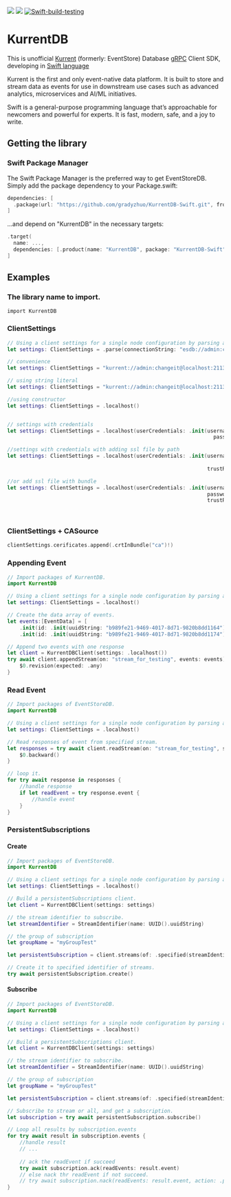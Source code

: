 [![](https://img.shields.io/endpoint?url=https%3A%2F%2Fswiftpackageindex.com%2Fapi%2Fpackages%2Fgradyzhuo%2FKurrentDB-Swift%2Fbadge%3Ftype%3Dswift-versions)](https://swiftpackageindex.com/gradyzhuo/KurrentDB-Swift)
[![](https://img.shields.io/endpoint?url=https%3A%2F%2Fswiftpackageindex.com%2Fapi%2Fpackages%2Fgradyzhuo%2FKurrentDB-Swift%2Fbadge%3Ftype%3Dplatforms)](https://swiftpackageindex.com/gradyzhuo/KurrentDB-Swift)
[![Swift-build-testing](https://github.com/gradyzhuo/EventStoreDB-Swift/actions/workflows/swift-build-testing.yml/badge.svg)](https://github.com/gradyzhuo/EventStoreDB-Swift/actions/workflows/swift-build-testing.yml)



# KurrentDB 
This is unofficial [Kurrent](https://www.kurrent.io/) (formerly: EventStore) Database [gRPC](https://github.com/grpc/grpc-swift.git) Client SDK, developing in [Swift language](https://www.swift.org/)

Kurrent is the first and only event-native data platform. It is built to store and stream data as events for use in downstream use cases such as advanced analytics, microservices and AI/ML initiatives.

Swift is a general-purpose programming language that’s approachable for newcomers and powerful for experts.
It is fast, modern, safe, and a joy to write.


## Getting the library

### Swift Package Manager

The Swift Package Manager is the preferred way to get EventStoreDB. Simply add the package dependency to your Package.swift:

```swift
dependencies: [
  .package(url: "https://github.com/gradyzhuo/KurrentDB-Swift.git", from: "1.0.0")
]
```
...and depend on "KurrentDB" in the necessary targets:

```swift
.target(
  name: ...,
  dependencies: [.product(name: "KurrentDB", package: "KurrentDB-Swift")]
]
```

## Examples

### The library name to import.

```
import KurrentDB
```


### ClientSettings

```swift
// Using a client settings for a single node configuration by parsing a connection string.
let settings: ClientSettings = .parse(connectionString: "esdb://admin:changeit@localhost:2113")

// convenience 
let settings: ClientSettings = "kurrent://admin:changeit@localhost:2113".parse()

// using string literal 
let settings: ClientSettings = "kurrent://admin:changeit@localhost:2113"

//using constructor
let settings: ClientSettings = .localhost()


// settings with credentials
let settings: ClientSettings = .localhost(userCredentials: .init(username: "admin", 
                                                                   password: "changeit")

//settings with credentials with adding ssl file by path
let settings: ClientSettings = .localhost(userCredentials: .init(username: "admin", 
                                                                            password: "changeit"), 
                                                                 trustRoots: .file("...filePath..."))

//or add ssl file with bundle
let settings: ClientSettings = .localhost(userCredentials: .init(username: "admin", 
                                                                 password: "changeit"), 
                                                                 trustRoots: .fileInBundle(forResource: "ca", 
                                                                                           withExtension: "crt", 
                                                                                           inBundle: .main))
```

### ClientSettings + CASource

```swift
clientSettings.cerificates.append(.crtInBundle("ca")!)
```

### Appending Event

```swift
// Import packages of KurrentDB.
import KurrentDB

// Using a client settings for a single node configuration by parsing a connection string.
let settings: ClientSettings = .localhost()

// Create the data array of events.
let events:[EventData] = [
    .init(id: .init(uuidString: "b989fe21-9469-4017-8d71-9820b8dd1164")!, eventType: "ItemAdded", model: ["Description": "Xbox One S 1TB (Console)"]),
    .init(id: .init(uuidString: "b989fe21-9469-4017-8d71-9820b8dd1174")!, eventType: "ItemAdded", model: "Gears of War 4")]

// Append two events with one response
let client = KurrentDBClient(settings: .localhost())
try await client.appendStream(on: "stream_for_testing", events: events){
    $0.revision(expected: .any)
}
```

### Read Event

```swift
// Import packages of EventStoreDB.
import KurrentDB

// Using a client settings for a single node configuration by parsing a connection string.
let settings: ClientSettings = .localhost()

// Read responses of event from specified stream.
let responses = try await client.readStream(on: "stream_for_testing", startFrom: .start){
    $0.backward()
}

// loop it.
for try await response in responses {
    //handle response
    if let readEvent = try response.event {
        //handle event
    }
}
```

### PersistentSubscriptions
#### Create

```swift
// Import packages of EventStoreDB.
import KurrentDB

// Using a client settings for a single node configuration by parsing a connection string.
let settings: ClientSettings = .localhost()

// Build a persistentSubscriptions client.
let client = KurrentDBClient(settings: settings)

// the stream identifier to subscribe.
let streamIdentifier = StreamIdentifier(name: UUID().uuidString)

// the group of subscription
let groupName = "myGroupTest"

let persistentSubscription = client.streams(of: .specified(streamIdentifier)).persistentSubscriptions(group: groupName)

// Create it to specified identifier of streams.
try await persistentSubscription.create()
```

#### Subscribe

```swift
// Import packages of EventStoreDB.
import KurrentDB

// Using a client settings for a single node configuration by parsing a connection string.
let settings: ClientSettings = .localhost()

// Build a persistentSubscriptions client.
let client = KurrentDBClient(settings: settings)

// the stream identifier to subscribe.
let streamIdentifier = StreamIdentifier(name: UUID().uuidString)

// the group of subscription
let groupName = "myGroupTest"

let persistentSubscription = client.streams(of: .specified(streamIdentifier)).persistentSubscriptions(group: groupName)

// Subscribe to stream or all, and get a subscription.
let subscription = try await persistentSubscription.subscribe()

// Loop all results by subscription.events
for try await result in subscription.events {
    //handle result
    // ...
    
    // ack the readEvent if succeed
    try await subscription.ack(readEvents: result.event)
    // else nack thr readEvent if not succeed.
    // try await subscription.nack(readEvents: result.event, action: .park, reason: "It's failed.")
}
```
